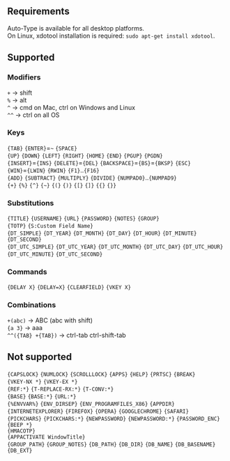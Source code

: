 ## Requirements

Auto-Type is available for all desktop platforms.  
On Linux, xdotool installation is required: `sudo apt-get install xdotool`.  

## Supported

### Modifiers

`+` &rarr; shift  
`%` &rarr; alt  
`^` &rarr; cmd on Mac, ctrl on Windows and Linux  
`^^` &rarr; ctrl on all OS  

### Keys

`{TAB}` `{ENTER}`=`~` `{SPACE}`   
`{UP}` `{DOWN}` `{LEFT}` `{RIGHT}` `{HOME}` `{END}` `{PGUP}` `{PGDN}`  
`{INSERT}`=`{INS}` `{DELETE}`=`{DEL}` `{BACKSPACE}`=`{BS}`=`{BKSP}` `{ESC}`  
`{WIN}`=`{LWIN}` `{RWIN}` `{F1}`..`{F16}`  
`{ADD}` `{SUBTRACT}` `{MULTIPLY}` `{DIVIDE}` `{NUMPAD0}`..`{NUMPAD9}`  
`{+}` `{%}` `{^}` `{~}` `{(}` `{)}` `{[}` `{]}` `{{}` `{}}`  

### Substitutions

`{TITLE}` `{USERNAME}` `{URL}` `{PASSWORD}` `{NOTES}` `{GROUP}`  
`{TOTP}` `{S:Custom Field Name}`  
`{DT_SIMPLE}` `{DT_YEAR}` `{DT_MONTH}` `{DT_DAY}` `{DT_HOUR}` `{DT_MINUTE}` `{DT_SECOND}`  
`{DT_UTC_SIMPLE}` `{DT_UTC_YEAR}` `{DT_UTC_MONTH}` `{DT_UTC_DAY}` `{DT_UTC_HOUR}` `{DT_UTC_MINUTE}` `{DT_UTC_SECOND}`  

### Commands

`{DELAY X}` `{DELAY=X}` `{CLEARFIELD}` `{VKEY X}`

### Combinations

`+(abc)` &rarr; ABC (abc with shift)  
`{a 3}` &rarr; aaa  
`^^({TAB} +{TAB})` &rarr; ctrl-tab ctrl-shift-tab  

## Not supported

`{CAPSLOCK}` `{NUMLOCK}` `{SCROLLLOCK}` `{APPS}` `{HELP}` `{PRTSC}` `{BREAK}`  
`{VKEY-NX *}` `{VKEY-EX *}`  
`{REF:*}` `{T-REPLACE-RX:*}` `{T-CONV:*}`  
`{BASE}` `{BASE:*}` `{URL:*}`  
`{%ENVVAR%}` `{ENV_DIRSEP}` `{ENV_PROGRAMFILES_X86}` `{APPDIR}`  
`{INTERNETEXPLORER}` `{FIREFOX}` `{OPERA}` `{GOOGLECHROME}` `{SAFARI}`  
`{PICKCHARS}` `{PICKCHARS:*}` `{NEWPASSWORD}` `{NEWPASSWORD:*}` `{PASSWORD_ENC}` `{BEEP *}`  
`{HMACOTP}`  
`{APPACTIVATE WindowTitle}`  
`{GROUP_PATH}` `{GROUP_NOTES}` `{DB_PATH}` `{DB_DIR}` `{DB_NAME}` `{DB_BASENAME}` `{DB_EXT}`  